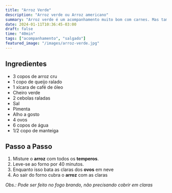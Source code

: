 ```yaml
---
title: "Arroz Verde"
description: "Arroz verde ou Arroz americano"
summary: "Arroz verde é um acompanhamento muito bom com carnes. Mas também pode ser comido sozinho"
date: 2024-01-11T10:36:45-03:00
draft: false
time: "40min"
tags: ["acompanhamento", "salgado"]
featured_image: "/images/arroz-verde.jpg"
---
```


## Ingredientes

- 3 copos de arroz cru
- 1 copo de queijo ralado
- 1 xícara de café de óleo
- Cheiro verde
- 2 cebolas raladas
- Sal
- Pimenta
- Alho a gosto
- 4 ovos
- 6 copos de água
- 1/2 copo de manteiga

## Passo a Passo

1. Misture o **arroz** com todos os **temperos**.
1. Leve-se ao forno por 40 minutos.
1. Enquanto isso bata as claras dos **ovos** em neve
1. Ao sair do forno cubra o **arroz** com as claras

_Obs.: Pode ser feito no fogo brando, não precisando cobrir em claras_
